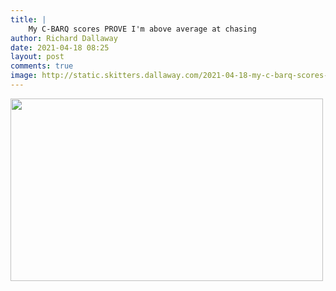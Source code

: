 ```yaml
---
title: |
    My C-BARQ scores PROVE I'm above average at chasing
author: Richard Dallaway
date: 2021-04-18 08:25
layout: post
comments: true
image: http://static.skitters.dallaway.com/2021-04-18-my-c-barq-scores-prove-i-m-above-average-at-chasing-fullsize-0.jpeg
---
```


<a href="http://static.skitters.dallaway.com/2021-04-18-my-c-barq-scores-prove-i-m-above-average-at-chasing-fullsize-0.jpeg"><img src="http://static.skitters.dallaway.com/2021-04-18-my-c-barq-scores-prove-i-m-above-average-at-chasing-thumb-0.jpeg" width="500" height="292"></a>

